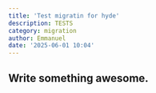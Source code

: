 ```yaml
---
title: 'Test migratin for hyde'
description: TESTS
category: migration
author: Emmanuel
date: '2025-06-01 10:04'
---
```


## Write something awesome.
